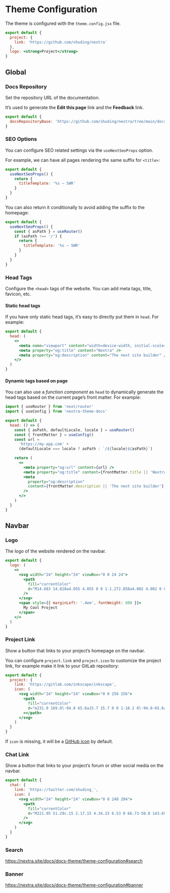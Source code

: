 # Theme Configuration

The theme is configured with the `theme.config.jsx` file.

```jsx filename="theme.config.jsx"
export default {
  project: {
    link: 'https://github.com/shuding/nextra'
  },
  logo: <strong>Project</strong>
}
```

## Global

### Docs Repository

Set the repository URL of the documentation. 

It’s used to generate the **Edit this page** link and the **Feedback** link.

```js
export default {
  docsRepositoryBase: 'https://github.com/shuding/nextra/tree/main/docs'
}
```

### SEO Options

You can configure SEO related settings via the `useNextSeoProps` option.

For example, we can have all pages rendering the same suffix for `<title>`:

```js
export default {
  useNextSeoProps() {
    return {
      titleTemplate: '%s – SWR'
    }
  }
}
```

You can also return it conditionally to avoid adding the suffix to the homepage:

```js
export default {
  useNextSeoProps() {
    const { asPath } = useRouter()
    if (asPath !== '/') {
      return {
        titleTemplate: '%s – SWR'
      }
    }
  }
}
```


### Head Tags

Configure the `<head>` tags of the website. You can add meta
 tags, title, favicon, etc.


#### Static head tags

If you have only static head tags, it’s easy to directly put them in `head`. For
example:

```jsx
export default {
  head: (
    <>
      <meta name="viewport" content="width=device-width, initial-scale=1.0" />
      <meta property="og:title" content="Nextra" />
      <meta property="og:description" content="The next site builder" />
    </>
  )
}
```

#### Dynamic tags based on page

You can also use a _function component_ as `head` to 
dynamically generate the head tags based on the current page’s front matter. For example:

```jsx
import { useRouter } from 'next/router'
import { useConfig } from 'nextra-theme-docs'

export default {
  head: () => {
    const { asPath, defaultLocale, locale } = useRouter()
    const { frontMatter } = useConfig()
    const url =
      'https://my-app.com' +
      (defaultLocale === locale ? asPath : `/${locale}${asPath}`)

    return (
      <>
        <meta property="og:url" content={url} />
        <meta property="og:title" content={frontMatter.title || 'Nextra'} />
        <meta
          property="og:description"
          content={frontMatter.description || 'The next site builder'}
        />
      </>
    )
  }
}
```

## Navbar

### Logo

The logo of the website rendered on the navbar.

```jsx
export default {
  logo: (
    <>
      <svg width="24" height="24" viewBox="0 0 24 24">
        <path
          fill="currentColor"
          d="M14.683 14.828a4.055 4.055 0 0 1-1.272.858a4.002 4.002 0 0 1-4.875-1.45l-1.658 1.119a6.063 6.063 0 0 0 1.621 1.62a5.963 5.963 0 0 0 2.148.903a6.035 6.035 0 0 0 3.542-.35a6.048 6.048 0 0 0 1.907-1.284c.272-.271.52-.571.734-.889l-1.658-1.119a4.147 4.147 0 0 1-.489.592z M12 2C6.486 2 2 6.486 2 12s4.486 10 10 10s10-4.486 10-10S17.514 2 12 2zm0 2c2.953 0 5.531 1.613 6.918 4H5.082C6.469 5.613 9.047 4 12 4zm0 16c-4.411 0-8-3.589-8-8c0-.691.098-1.359.264-2H5v1a2 2 0 0 0 2 2h2a2 2 0 0 0 2-2h2a2 2 0 0 0 2 2h2a2 2 0 0 0 2-2v-1h.736c.166.641.264 1.309.264 2c0 4.411-3.589 8-8 8z"
        />
      </svg>
      <span style={{ marginLeft: '.4em', fontWeight: 800 }}>
        My Cool Project
      </span>
    </>
  )
}
```

### Project Link

Show a button that links to your project’s homepage on the navbar.

You can configure `project.link` and `project.icon` to 
customize the project link, for example make it link to your 
GitLab repository:

```jsx
export default {
  project: {
    link: 'https://gitlab.com/inkscape/inkscape',
    icon: (
      <svg width="24" height="24" viewBox="0 0 256 256">
        <path
          fill="currentColor"
          d="m231.9 169.8l-94.8 65.6a15.7 15.7 0 0 1-18.2 0l-94.8-65.6a16.1 16.1 0 0 1-6.4-17.3L45 50a12 12 0 0 1 22.9-1.1L88.5 104h79l20.6-55.1A12 12 0 0 1 211 50l27.3 102.5a16.1 16.1 0 0 1-6.4 17.3Z"
        ></path>
      </svg>
    )
  }
}
```

If `icon` is missing, it will be a
[GitHub icon](https://primer.style/octicons/mark-github-16) by default.


### Chat Link

Show a button that links to your project’s forum or other 
social media on the navbar.

```jsx
export default {
  chat: {
    link: 'https://twitter.com/shuding_',
    icon: (
      <svg width="24" height="24" viewBox="0 0 248 204">
        <path
          fill="currentColor"
          d="M221.95 51.29c.15 2.17.15 4.34.15 6.53 0 66.73-50.8 143.69-143.69 143.69v-.04c-27.44.04-54.31-7.82-77.41-22.64 3.99.48 8 .72 12.02.73 22.74.02 44.83-7.61 62.72-21.66-21.61-.41-40.56-14.5-47.18-35.07a50.338 50.338 0 0 0 22.8-.87C27.8 117.2 10.85 96.5 10.85 72.46v-.64a50.18 50.18 0 0 0 22.92 6.32C11.58 63.31 4.74 33.79 18.14 10.71a143.333 143.333 0 0 0 104.08 52.76 50.532 50.532 0 0 1 14.61-48.25c20.34-19.12 52.33-18.14 71.45 2.19 11.31-2.23 22.15-6.38 32.07-12.26a50.69 50.69 0 0 1-22.2 27.93c10.01-1.18 19.79-3.86 29-7.95a102.594 102.594 0 0 1-25.2 26.16z"
        />
      </svg>
    )
  }
}
```

### Search

https://nextra.site/docs/docs-theme/theme-configuration#search


### Banner

https://nextra.site/docs/docs-theme/theme-configuration#banner